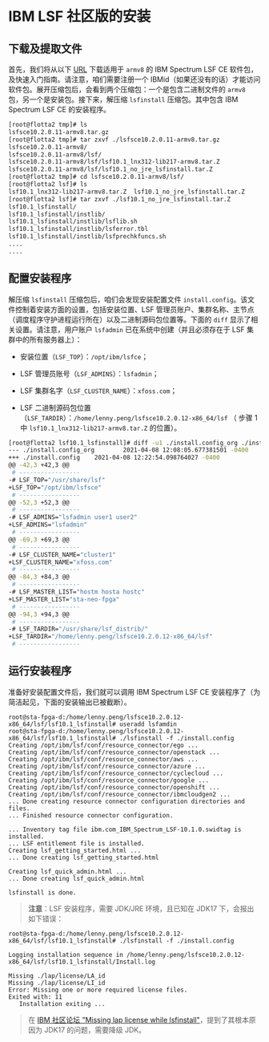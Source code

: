 # IBM LSF 社区版的安装


## 下载及提取文件

首先，我们将从以下 [URL](https://epwt-www.mybluemix.net/software/support/trial/cst/programwebsite.wss?siteId=680&h=&tabId=) 下载适用于 `armv8` 的 IBM Spectrum LSF CE 软件包，及快速入门指南。请注意，咱们需要注册一个 IBMid（如果还没有的话）才能访问软件包。展开压缩包后，会看到两个压缩包：一个是包含二进制文件的 `armv8` 包，另一个是安装包。接下来，解压缩 `lsfinstall` 压缩包。其中包含 IBM Spectrum LSF CE 的安装程序。


```sh
[root@flotta2 tmp]# ls
lsfsce10.2.0.11-armv8.tar.gz
[root@flotta2 tmp]# tar zxvf ./lsfsce10.2.0.11-armv8.tar.gz
lsfsce10.2.0.11-armv8/
lsfsce10.2.0.11-armv8/lsf/
lsfsce10.2.0.11-armv8/lsf/lsf10.1_lnx312-lib217-armv8.tar.Z
lsfsce10.2.0.11-armv8/lsf/lsf10.1_no_jre_lsfinstall.tar.Z
[root@flotta2 tmp]# cd lsfsce10.2.0.11-armv8/lsf/
[root@flotta2 lsf]# ls
lsf10.1_lnx312-lib217-armv8.tar.Z  lsf10.1_no_jre_lsfinstall.tar.Z
[root@flotta2 lsf]# tar zxvf ./lsf10.1_no_jre_lsfinstall.tar.Z
lsf10.1_lsfinstall/
lsf10.1_lsfinstall/instlib/
lsf10.1_lsfinstall/instlib/lsflib.sh
lsf10.1_lsfinstall/instlib/lsferror.tbl
lsf10.1_lsfinstall/instlib/lsfprechkfuncs.sh
....
....
```

## 配置安装程序

解压缩 `lsfinstall` 压缩包后，咱们会发现安装配置文件 `install.config`。该文件控制着安装方面的设置，包括安装位置、LSF 管理员账户、集群名称、主节点（调度程序守护进程运行所在）以及二进制源码包位置等。下面的 `diff` 显示了相关设置。请注意，用户账户 `lsfadmin` 已在系统中创建（并且必须存在于 LSF 集群中的所有服务器上）：

- 安装位置（`LSF_TOP`）：`/opt/ibm/lsfce`；

- LSF 管理员账号（`LSF_ADMINS`）：`lsfadmin`；

- LSF 集群名字（`LSF_CLUSTER_NAME`）：`xfoss.com`；

- LSF 二进制源码包位置（`LSF_TARDIR`）：`/home/lenny.peng/lsfsce10.2.0.12-x86_64/lsf` （ 步骤 1 中 `lsf10.1_lnx312-lib217-armv8.tar.Z` 的位置）。


```sh
[root@flotta2 lsf10.1_lsfinstall]# diff -u1 ./install.config_org ./install.config
--- ./install.config_org        2021-04-08 12:08:05.677381501 -0400
+++ ./install.config    2021-04-08 12:22:54.098764027 -0400
@@ -42,3 +42,3 @@
 # -----------------
-# LSF_TOP="/usr/share/lsf"
+LSF_TOP="/opt/ibm/lsfsce"
 # -----------------
@@ -52,3 +52,3 @@
 # -----------------
-# LSF_ADMINS="lsfadmin user1 user2"
+LSF_ADMINS="lsfadmin"
 # -----------------
@@ -69,3 +69,3 @@
 # -----------------
-# LSF_CLUSTER_NAME="cluster1"
+LSF_CLUSTER_NAME="xfoss.com"
 # -----------------
@@ -84,3 +84,3 @@
 # -----------------
-# LSF_MASTER_LIST="hostm hosta hostc"
+LSF_MASTER_LIST="sta-neo-fpga"
 # -----------------
@@ -94,3 +94,3 @@
 # -----------------
-# LSF_TARDIR="/usr/share/lsf_distrib/"
+LSF_TARDIR="/home/lenny.peng/lsfsce10.2.0.12-x86_64/lsf"
 # -----------------
```


## 运行安装程序


准备好安装配置文件后，我们就可以调用 IBM Spectrum LSF CE 安装程序了（为简洁起见，下面的安装输出已被截断）。


```console
root@sta-fpga-d:/home/lenny.peng/lsfsce10.2.0.12-x86_64/lsf/lsf10.1_lsfinstall# useradd lsfamdin
root@sta-fpga-d:/home/lenny.peng/lsfsce10.2.0.12-x86_64/lsf/lsf10.1_lsfinstall# ./lsfinstall -f ./install.config
Creating /opt/ibm/lsf/conf/resource_connector/ego ...
Creating /opt/ibm/lsf/conf/resource_connector/openstack ...
Creating /opt/ibm/lsf/conf/resource_connector/aws ...
Creating /opt/ibm/lsf/conf/resource_connector/azure ...
Creating /opt/ibm/lsf/conf/resource_connector/cyclecloud ...
Creating /opt/ibm/lsf/conf/resource_connector/google ...
Creating /opt/ibm/lsf/conf/resource_connector/openshift ...
Creating /opt/ibm/lsf/conf/resource_connector/ibmcloudgen2 ...
... Done creating resource connector configuration directories and files.
... Finished resource connector configuration.

... Inventory tag file ibm.com_IBM_Spectrum_LSF-10.1.0.swidtag is installed.
... LSF entitlement file is installed.
Creating lsf_getting_started.html ...
... Done creating lsf_getting_started.html

Creating lsf_quick_admin.html ...
... Done creating lsf_quick_admin.html

lsfinstall is done.
```

> **注意**：LSF 安装程序，需要 JDK/JRE 环境，且已知在 JDK17 下，会报出如下错误：

```console
root@sta-fpga-d:/home/lenny.peng/lsfsce10.2.0.12-x86_64/lsf/lsf10.1_lsfinstall# ./lsfinstall -f ./install.config

Logging installation sequence in /home/lenny.peng/lsfsce10.2.0.12-x86_64/lsf/lsf10.1_lsfinstall/Install.log

Missing ./lap/license/LA_id
Missing ./lap/license/LI_id
Error: Missing one or more required license files.
Exited with: 11
   Installation exiting ...
```

> 在 [IBM 社区论坛 "Missing lap license while lsfinstall"](https://community.ibm.com/community/user/businessanalytics/discussion/missing-lap-license-while-lsfinstall)，提到了其根本原因为 JDK17 的问题，需要降级 JDK。
